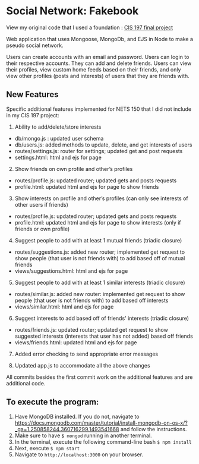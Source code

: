 # Social Network: Fakebook 

View my original code that I used a foundation : [CIS 197 final project](https://github.com/amandaklim/cis197_final_project)

Web application that uses Mongoose, MongoDb, and EJS in Node to make a pseudo social network. 


Users can create accounts with an email and password. Users can login to their respective accounts. They can add and delete friends. Users can view their profiles, view custom home feeds based on their friends, and only view other profiles (posts and interests) of users that they are friends with. 


## New Features

Specific additional features implemented for NETS 150 that I did not include in my CIS 197 project:


1. Ability to add/delete/store interests
- db/mongo.js : updated user schema
- db/users.js: added methods to update, delete, and get interests of users
- routes/settings.js: router for settings; updated get and post requests
- settings.html: html and ejs for page

2. Show friends on own profile and other’s profiles
- routes/profile.js: updated router; updated gets and posts requests
- profile.html: updated html and ejs for page to show friends

3. Show interests on profile and other’s profiles (can only see interests of other users if friends)
- routes/profile.js: updated router; updated gets and posts requests
- profile.html: updated html and ejs for page to show interests (only if friends or own profile)

4. Suggest people to add with at least 1 mutual friends (triadic closure)
- routes/suggestions.js: added new router; implemented get request to show people (that user is not friends with) to add based off of mutual friends
- views/suggestions.html: html and ejs for page

5. Suggest people to add with at least 1 similar interests (triadic closure)
- routes/similar.js: added new router: implemented get request to show people (that user is not friends with) to add based off interests
- views/similar.html: html and ejs for page

6. Suggest interests to add based off of friends' interests (triadic closure)
- routes/friends.js: updated router; updated get request to show suggested interests (interests that user has not added) based off friends
- views/friends.html: updated html and ejs for page

7. Added error checking to send appropriate error messages

8. Updated app.js to accommodate all the above changes

All commits besides the first commit work on the additional features and are additional code.  

## To execute the program:
1. Have MongoDB installed. If you do not, navigate to https://docs.mongodb.com/master/tutorial/install-mongodb-on-os-x/?_ga=1.250858244.360716299.1493541668 and follow the instructions.
2. Make sure to have `$ mongod` running in another terminal.
3. In the terminal, execute the following command-line bash `$ npm install`
4. Next, execute `$ npm start`
5. Navigate to `http://localhost:3000` on your browser. 